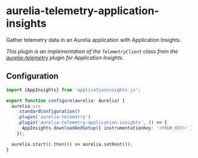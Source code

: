 # aurelia-telemetry-application-insights

Gather telemetry data in an Aurelia application with Application Insights.

*This plugin is an implementation of the `TelemetryClient` class from the
[aurelia-telemetry](https://github.com/manuel-guilbault/aurelia-telemetry) plugin
for Application Insights.*

## Configuration

```typescript
import {AppInsights} from 'applicationinsights-js';

export function configure(aurelia: Aurelia) {
  aurelia.use
    .standardConfiguration()
    .plugin('aurelia-telemetry')
    .plugin('aurelia-telemetry-application-insights', () => {
      AppInsights.downloadAndSetup({ instrumentationKey: '<YOUR_KEY>' });
    });

  aurelia.start().then(() => aurelia.setRoot());
}
```
